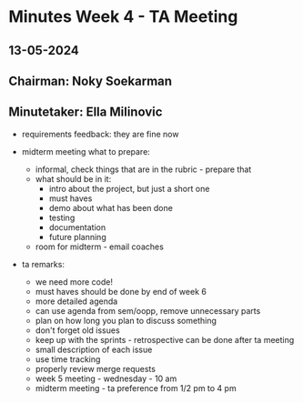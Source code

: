 # Minutes Week 4 - TA Meeting

## 13-05-2024

## Chairman: Noky Soekarman
## Minutetaker: Ella Milinovic

- requirements feedback: they are fine now
- midterm meeting what to prepare:
  - informal, check things that are in the rubric - prepare that
  - what should be in it:
    - intro about the project, but just a short one
    - must haves 
    - demo about what has been done
    - testing 
    - documentation
    - future planning
  - room for midterm - email coaches


- ta remarks:
  - we need more code!
  - must haves should be done by end of week 6 
  - more detailed agenda
  - can use agenda from sem/oopp, remove unnecessary parts
  - plan on how long you plan to discuss something
  - don't forget old issues
  - keep up with the sprints - retrospective can be done after ta meeting
  - small description of each issue
  - use time tracking
  - properly review merge requests
  - week 5 meeting - wednesday - 10 am
  - midterm meeting - ta preference from 1/2 pm to 4 pm